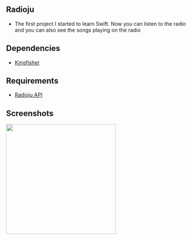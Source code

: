 ## Radioju

- The first project I started to learn Swift. Now you can listen to the radio and you can also see the songs playing on the radio

## Dependencies

- [Kingfisher](https://github.com/onevcat/Kingfisher)

## Requirements

- [Radioju API](https://github.com/trkyshorty/radioju-api)

## Screenshots

<img src="https://www.imagevisit.com/images/2022/08/29/Screenshot-2022-08-29-at-06.59.20.png" width="300">
